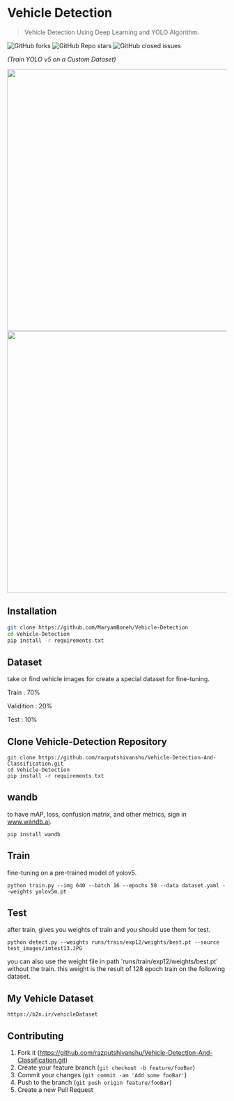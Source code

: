 # Vehicle Detection
> Vehicle Detection Using Deep Learning and YOLO Algorithm.

![GitHub forks](https://img.shields.io/github/forks/maryamboneh/vehicle-detection)
![GitHub Repo stars](https://img.shields.io/github/stars/maryamboneh/vehicle-detection)
![GitHub closed issues](https://img.shields.io/github/issues-closed/maryamboneh/vehicle-detection)


*(Train YOLO v5 on a Custom Dataset)*


<p float="center">
  <img src="https://user-images.githubusercontent.com/72157067/156183131-b661ba59-22e5-4c73-b5a9-e0b0855cc68a.jpg" width="600" />
  <img src="https://user-images.githubusercontent.com/72157067/156183111-cb0f09bb-cfe1-490f-bccc-335748111107.jpg" width="600" /> 
</p>

## Installation

```sh
git clone https://github.com/MaryamBoneh/Vehicle-Detection
cd Vehicle-Detection
pip install -r requirements.txt
```

## Dataset

take or find vehicle images for create a special dataset for fine-tuning.

Train : 70%

Validition : 20%

Test : 10%


## Clone Vehicle-Detection Repository
```
git clone https://github.com/razputshivanshu/Vehicle-Detection-And-Classification.git
cd Vehicle-Detection
pip install -r requirements.txt
```

## wandb

to have mAP, loss, confusion matrix, and other metrics, sign in www.wandb.ai.

```
pip install wandb
```

## Train

fine-tuning on a pre-trained model of yolov5.

```
python train.py --img 640 --batch 16 --epochs 50 --data dataset.yaml --weights yolov5m.pt
```

## Test

after train, gives you weights of train and you should use them for test.

```
python detect.py --weights runs/train/exp12/weights/best.pt --source test_images/imtest13.JPG
```


you can also use the weight file in path 'runs/train/exp12/weights/best.pt' without the train.
this weight is the result of 128 epoch train on the following dataset.

## My Vehicle Dataset
```
https://b2n.ir/vehicleDataset
```

## Contributing

1. Fork it (<https://github.com/razputshivanshu/Vehicle-Detection-And-Classification.git>)
2. Create your feature branch (`git checkout -b feature/fooBar`)
3. Commit your changes (`git commit -am 'Add some fooBar'`)
4. Push to the branch (`git push origin feature/fooBar`)
5. Create a new Pull Request
